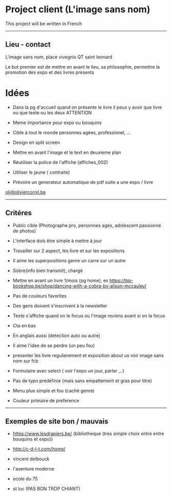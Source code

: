 # Project client (L'image sans nom)	


This project will be written in French

-----------------

## Lieu - contact

L'image sans nom, place vivegnis QT saint leonard

Le but premier est de mettre en avant le lieu, sa philosophie, permettre la promotion des expo et des livres presents

# Idées

- Dans la pg d'accueil quand on présente le livre il peux y avoir que livre ou que texte ou les deux ATTENTION 

- Meme importance pour expo ou bouquins

- Cible à tout le monde personnes agées, professionel, ...

- Design en split screen 

- Mettre en avant l'image et le text en deuxieme plan

- Réutiliser la police de l'affiche (affiches_002)

- Utiliser le jaune ( contraite)

- Prévoire un generateur automatique de pdf suite a une expo / livre

oli@oliviercornil.be



-----------------------

## Critéres

- Public cible (Photographe pro, personnes agés, adolescent passionné de photos)

- L'interface dois être simple à mettre à jour 

- Travailler sur 2 aspect, les livre et sur les expositions

- Il aime les superpositions genre un carre sur un autre 

- Sobre(info bien transmit), chargé

- Mettre en avant un livre 1/mois (pg home), ex https://tipi-bookshop.be/shop/dancing-with-a-cobra-by-alison-mccauley/

- Pas de couleurs favorites

- Des gens doivent s'inscrivent à la newsletter

- Texte s'affiche quand on le focus ou l'image reviens avant si on la focus

- Cta en bas

- En anglais aussi (detection auto ou autre)

- Il aime l'idee de se perdre (un peu fou)

- presenter les livre regulierement et exposition about us voir image sans nom sur fcb

- Formulaire avec select ( voir l'expo un jour, parler ,..)

- Pas de typo prédéfinie (mais sans empattement et gras pour titre)

- Menu plus simple et fou (caché genre)

- Couleur primaire de preference



-------------------

## Exemples de site bon / mauvais

- https://www.lesdrapiers.be/ (bibliotheque (tres simple choix entre entre bouquins et expo))

- http://c-d-l-t.com/home/

- vincent delbouck

- l'aventure moderne

- ecole du 75

- st luc (PAS BON TROP CHIANT)




